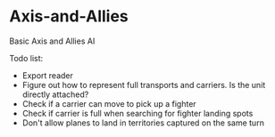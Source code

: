 # Axis-and-Allies
Basic Axis and Allies AI

Todo list:
- Export reader
- Figure out how to represent full transports and carriers. Is the unit directly attached?
- Check if a carrier can move to pick up a fighter
- Check if carrier is full when searching for fighter landing spots
- Don't allow planes to land in territories captured on the same turn